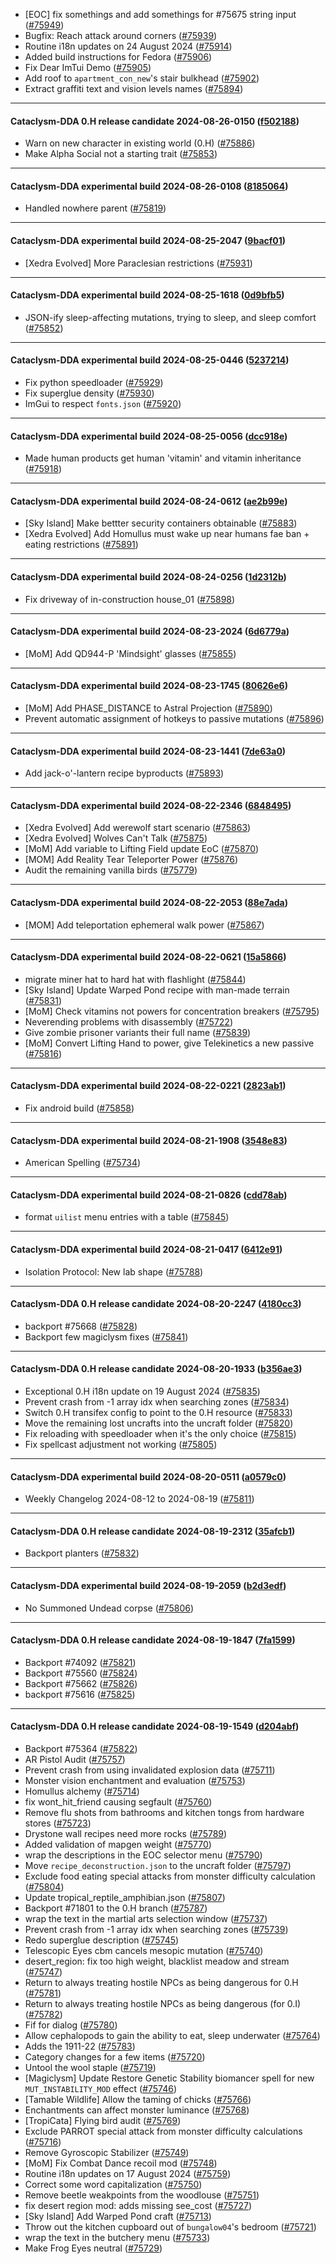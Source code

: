 * [EOC] fix somethings and add somethings for #75675 string input ([#75949](https://github.com/CleverRaven/Cataclysm-DDA/pull/75949))
* Bugfix: Reach attack around corners ([#75939](https://github.com/CleverRaven/Cataclysm-DDA/pull/75939))
* Routine i18n updates on 24 August 2024 ([#75914](https://github.com/CleverRaven/Cataclysm-DDA/pull/75914))
* Added build instructions for Fedora ([#75906](https://github.com/CleverRaven/Cataclysm-DDA/pull/75906))
* Fix Dear ImTui Demo ([#75905](https://github.com/CleverRaven/Cataclysm-DDA/pull/75905))
* Add roof to `apartment_con_new`'s stair bulkhead  ([#75902](https://github.com/CleverRaven/Cataclysm-DDA/pull/75902))
* Extract graffiti text and vision levels names ([#75894](https://github.com/CleverRaven/Cataclysm-DDA/pull/75894))

---

#### Cataclysm-DDA 0.H release candidate 2024-08-26-0150 ([f502188](https://github.com/CleverRaven/Cataclysm-DDA/releases/tag/cdda-0.H-2024-08-26-0150))

* Warn on new character in existing world (0.H) ([#75886](https://github.com/CleverRaven/Cataclysm-DDA/pull/75886))
* Make Alpha Social not a starting trait  ([#75853](https://github.com/CleverRaven/Cataclysm-DDA/pull/75853))

---

#### Cataclysm-DDA experimental build 2024-08-26-0108 ([8185064](https://github.com/CleverRaven/Cataclysm-DDA/releases/tag/cdda-experimental-2024-08-26-0108))

* Handled nowhere parent ([#75819](https://github.com/CleverRaven/Cataclysm-DDA/pull/75819))

---

#### Cataclysm-DDA experimental build 2024-08-25-2047 ([9bacf01](https://github.com/CleverRaven/Cataclysm-DDA/releases/tag/cdda-experimental-2024-08-25-2047))

* [Xedra Evolved] More Paraclesian restrictions ([#75931](https://github.com/CleverRaven/Cataclysm-DDA/pull/75931))

---

#### Cataclysm-DDA experimental build 2024-08-25-1618 ([0d9bfb5](https://github.com/CleverRaven/Cataclysm-DDA/releases/tag/cdda-experimental-2024-08-25-1618))

* JSON-ify sleep-affecting mutations, trying to sleep, and sleep comfort ([#75852](https://github.com/CleverRaven/Cataclysm-DDA/pull/75852))

---

#### Cataclysm-DDA experimental build 2024-08-25-0446 ([5237214](https://github.com/CleverRaven/Cataclysm-DDA/releases/tag/cdda-experimental-2024-08-25-0446))

* Fix python speedloader ([#75929](https://github.com/CleverRaven/Cataclysm-DDA/pull/75929))
* Fix superglue density ([#75930](https://github.com/CleverRaven/Cataclysm-DDA/pull/75930))
* ImGui to respect `fonts.json` ([#75920](https://github.com/CleverRaven/Cataclysm-DDA/pull/75920))

---

#### Cataclysm-DDA experimental build 2024-08-25-0056 ([dcc918e](https://github.com/CleverRaven/Cataclysm-DDA/releases/tag/cdda-experimental-2024-08-25-0056))

* Made human products get human 'vitamin' and vitamin inheritance ([#75918](https://github.com/CleverRaven/Cataclysm-DDA/pull/75918))

---

#### Cataclysm-DDA experimental build 2024-08-24-0612 ([ae2b99e](https://github.com/CleverRaven/Cataclysm-DDA/releases/tag/cdda-experimental-2024-08-24-0612))

* [Sky Island] Make bettter security containers obtainable ([#75883](https://github.com/CleverRaven/Cataclysm-DDA/pull/75883))
* [Xedra Evolved] Add Homullus must wake up near humans fae ban + eating restrictions ([#75891](https://github.com/CleverRaven/Cataclysm-DDA/pull/75891))

---

#### Cataclysm-DDA experimental build 2024-08-24-0256 ([1d2312b](https://github.com/CleverRaven/Cataclysm-DDA/releases/tag/cdda-experimental-2024-08-24-0256))

* Fix driveway of in-construction house_01 ([#75898](https://github.com/CleverRaven/Cataclysm-DDA/pull/75898))

---

#### Cataclysm-DDA experimental build 2024-08-23-2024 ([6d6779a](https://github.com/CleverRaven/Cataclysm-DDA/releases/tag/cdda-experimental-2024-08-23-2024))

* [MoM] Add QD944-P 'Mindsight' glasses ([#75855](https://github.com/CleverRaven/Cataclysm-DDA/pull/75855))

---

#### Cataclysm-DDA experimental build 2024-08-23-1745 ([80626e6](https://github.com/CleverRaven/Cataclysm-DDA/releases/tag/cdda-experimental-2024-08-23-1745))

* [MoM] Add PHASE_DISTANCE to Astral Projection ([#75890](https://github.com/CleverRaven/Cataclysm-DDA/pull/75890))
* Prevent automatic assignment of hotkeys to passive mutations ([#75896](https://github.com/CleverRaven/Cataclysm-DDA/pull/75896))

---

#### Cataclysm-DDA experimental build 2024-08-23-1441 ([7de63a0](https://github.com/CleverRaven/Cataclysm-DDA/releases/tag/cdda-experimental-2024-08-23-1441))

* Add jack-o'-lantern recipe byproducts ([#75893](https://github.com/CleverRaven/Cataclysm-DDA/pull/75893))

---

#### Cataclysm-DDA experimental build 2024-08-22-2346 ([6848495](https://github.com/CleverRaven/Cataclysm-DDA/releases/tag/cdda-experimental-2024-08-22-2346))

* [Xedra Evolved] Add werewolf start scenario ([#75863](https://github.com/CleverRaven/Cataclysm-DDA/pull/75863))
* [Xedra Evolved] Wolves Can't Talk ([#75875](https://github.com/CleverRaven/Cataclysm-DDA/pull/75875))
* [MoM] Add variable to Lifting Field update EoC ([#75870](https://github.com/CleverRaven/Cataclysm-DDA/pull/75870))
* [MOM] Add Reality Tear Teleporter Power ([#75876](https://github.com/CleverRaven/Cataclysm-DDA/pull/75876))
* Audit the remaining vanilla birds ([#75779](https://github.com/CleverRaven/Cataclysm-DDA/pull/75779))

---

#### Cataclysm-DDA experimental build 2024-08-22-2053 ([88e7ada](https://github.com/CleverRaven/Cataclysm-DDA/releases/tag/cdda-experimental-2024-08-22-2053))

* [MOM] Add teleportation ephemeral walk power ([#75867](https://github.com/CleverRaven/Cataclysm-DDA/pull/75867))

---

#### Cataclysm-DDA experimental build 2024-08-22-0621 ([15a5866](https://github.com/CleverRaven/Cataclysm-DDA/releases/tag/cdda-experimental-2024-08-22-0621))

* migrate miner hat to hard hat with flashlight ([#75844](https://github.com/CleverRaven/Cataclysm-DDA/pull/75844))
* [Sky Island] Update Warped Pond recipe with man-made terrain ([#75831](https://github.com/CleverRaven/Cataclysm-DDA/pull/75831))
* [MoM] Check vitamins not powers for concentration breakers  ([#75795](https://github.com/CleverRaven/Cataclysm-DDA/pull/75795))
* Neverending problems with disassembly ([#75722](https://github.com/CleverRaven/Cataclysm-DDA/pull/75722))
* Give zombie prisoner variants their full name ([#75839](https://github.com/CleverRaven/Cataclysm-DDA/pull/75839))
* [MoM] Convert Lifting Hand to power, give Telekinetics a new passive ([#75816](https://github.com/CleverRaven/Cataclysm-DDA/pull/75816))

---

#### Cataclysm-DDA experimental build 2024-08-22-0221 ([2823ab1](https://github.com/CleverRaven/Cataclysm-DDA/releases/tag/cdda-experimental-2024-08-22-0221))

* Fix android build ([#75858](https://github.com/CleverRaven/Cataclysm-DDA/pull/75858))

---

#### Cataclysm-DDA experimental build 2024-08-21-1908 ([3548e83](https://github.com/CleverRaven/Cataclysm-DDA/releases/tag/cdda-experimental-2024-08-21-1908))

* American Spelling ([#75734](https://github.com/CleverRaven/Cataclysm-DDA/pull/75734))

---

#### Cataclysm-DDA experimental build 2024-08-21-0826 ([cdd78ab](https://github.com/CleverRaven/Cataclysm-DDA/releases/tag/cdda-experimental-2024-08-21-0826))

* format `uilist` menu entries with a table ([#75845](https://github.com/CleverRaven/Cataclysm-DDA/pull/75845))

---

#### Cataclysm-DDA experimental build 2024-08-21-0417 ([6412e91](https://github.com/CleverRaven/Cataclysm-DDA/releases/tag/cdda-experimental-2024-08-21-0417))

* Isolation Protocol: New lab shape ([#75788](https://github.com/CleverRaven/Cataclysm-DDA/pull/75788))

---

#### Cataclysm-DDA 0.H release candidate 2024-08-20-2247 ([4180cc3](https://github.com/CleverRaven/Cataclysm-DDA/releases/tag/cdda-0.H-2024-08-20-2247))

* backport #75668 ([#75828](https://github.com/CleverRaven/Cataclysm-DDA/pull/75828))
* Backport few magiclysm fixes ([#75841](https://github.com/CleverRaven/Cataclysm-DDA/pull/75841))

---

#### Cataclysm-DDA 0.H release candidate 2024-08-20-1933 ([b356ae3](https://github.com/CleverRaven/Cataclysm-DDA/releases/tag/cdda-0.H-2024-08-20-1933))

* Exceptional 0.H i18n update on 19 August 2024 ([#75835](https://github.com/CleverRaven/Cataclysm-DDA/pull/75835))
* Prevent crash from -1 array idx when searching zones ([#75834](https://github.com/CleverRaven/Cataclysm-DDA/pull/75834))
* Switch 0.H transifex config to point to the 0.H resource ([#75833](https://github.com/CleverRaven/Cataclysm-DDA/pull/75833))
* Move the remaining lost uncrafts into the uncraft folder ([#75820](https://github.com/CleverRaven/Cataclysm-DDA/pull/75820))
* Fix reloading with speedloader when it's the only choice ([#75815](https://github.com/CleverRaven/Cataclysm-DDA/pull/75815))
* Fix spellcast adjustment not working ([#75805](https://github.com/CleverRaven/Cataclysm-DDA/pull/75805))

---

#### Cataclysm-DDA experimental build 2024-08-20-0511 ([a0579c0](https://github.com/CleverRaven/Cataclysm-DDA/releases/tag/cdda-experimental-2024-08-20-0511))

* Weekly Changelog 2024-08-12 to 2024-08-19 ([#75811](https://github.com/CleverRaven/Cataclysm-DDA/pull/75811))

---

#### Cataclysm-DDA 0.H release candidate 2024-08-19-2312 ([35afcb1](https://github.com/CleverRaven/Cataclysm-DDA/releases/tag/cdda-0.H-2024-08-19-2312))

* Backport planters ([#75832](https://github.com/CleverRaven/Cataclysm-DDA/pull/75832))

---

#### Cataclysm-DDA experimental build 2024-08-19-2059 ([b2d3edf](https://github.com/CleverRaven/Cataclysm-DDA/releases/tag/cdda-experimental-2024-08-19-2059))

* No Summoned Undead corpse ([#75806](https://github.com/CleverRaven/Cataclysm-DDA/pull/75806))

---

#### Cataclysm-DDA 0.H release candidate 2024-08-19-1847 ([7fa1599](https://github.com/CleverRaven/Cataclysm-DDA/releases/tag/cdda-0.H-2024-08-19-1847))

* Backport #74092 ([#75821](https://github.com/CleverRaven/Cataclysm-DDA/pull/75821))
* Backport #75560 ([#75824](https://github.com/CleverRaven/Cataclysm-DDA/pull/75824))
* Backport #75662 ([#75826](https://github.com/CleverRaven/Cataclysm-DDA/pull/75826))
* backport #75616 ([#75825](https://github.com/CleverRaven/Cataclysm-DDA/pull/75825))

---

#### Cataclysm-DDA 0.H release candidate 2024-08-19-1549 ([d204abf](https://github.com/CleverRaven/Cataclysm-DDA/releases/tag/cdda-0.H-2024-08-19-1549))

* Backport #75364 ([#75822](https://github.com/CleverRaven/Cataclysm-DDA/pull/75822))
* AR Pistol Audit ([#75757](https://github.com/CleverRaven/Cataclysm-DDA/pull/75757))
* Prevent crash from using invalidated explosion data ([#75711](https://github.com/CleverRaven/Cataclysm-DDA/pull/75711))
* Monster vision enchantment and evaluation ([#75753](https://github.com/CleverRaven/Cataclysm-DDA/pull/75753))
* Homullus alchemy ([#75714](https://github.com/CleverRaven/Cataclysm-DDA/pull/75714))
* fix wont_hit_friend causing segfault ([#75760](https://github.com/CleverRaven/Cataclysm-DDA/pull/75760))
* Remove flu shots from bathrooms and kitchen tongs from hardware stores ([#75723](https://github.com/CleverRaven/Cataclysm-DDA/pull/75723))
* Drystone wall recipes need more rocks ([#75789](https://github.com/CleverRaven/Cataclysm-DDA/pull/75789))
* Added validation of mapgen weight ([#75770](https://github.com/CleverRaven/Cataclysm-DDA/pull/75770))
* wrap the descriptions in the EOC selector menu ([#75790](https://github.com/CleverRaven/Cataclysm-DDA/pull/75790))
* Move ``recipe_deconstruction.json`` to the uncraft folder ([#75797](https://github.com/CleverRaven/Cataclysm-DDA/pull/75797))
* Exclude food eating special attacks from monster difficulty calculation ([#75804](https://github.com/CleverRaven/Cataclysm-DDA/pull/75804))
* Update tropical_reptile_amphibian.json ([#75807](https://github.com/CleverRaven/Cataclysm-DDA/pull/75807))
* Backport #71801 to the 0.H branch ([#75787](https://github.com/CleverRaven/Cataclysm-DDA/pull/75787))
* wrap the text in the martial arts selection window ([#75737](https://github.com/CleverRaven/Cataclysm-DDA/pull/75737))
* Prevent crash from -1 array idx when searching zones ([#75739](https://github.com/CleverRaven/Cataclysm-DDA/pull/75739))
* Redo superglue description ([#75745](https://github.com/CleverRaven/Cataclysm-DDA/pull/75745))
* Telescopic Eyes cbm cancels mesopic mutation ([#75740](https://github.com/CleverRaven/Cataclysm-DDA/pull/75740))
* desert_region: fix too high weight, blacklist meadow and stream ([#75747](https://github.com/CleverRaven/Cataclysm-DDA/pull/75747))
* Return to always treating hostile NPCs as being dangerous for 0.H ([#75781](https://github.com/CleverRaven/Cataclysm-DDA/pull/75781))
* Return to always treating hostile NPCs as being dangerous (for 0.I) ([#75782](https://github.com/CleverRaven/Cataclysm-DDA/pull/75782))
* Fif for dialog ([#75780](https://github.com/CleverRaven/Cataclysm-DDA/pull/75780))
* Allow cephalopods to gain the ability to eat, sleep underwater ([#75764](https://github.com/CleverRaven/Cataclysm-DDA/pull/75764))
* Adds the 1911-22 ([#75783](https://github.com/CleverRaven/Cataclysm-DDA/pull/75783))
* Category changes for a few items ([#75720](https://github.com/CleverRaven/Cataclysm-DDA/pull/75720))
* Untool the wool staple ([#75719](https://github.com/CleverRaven/Cataclysm-DDA/pull/75719))
* [Magiclysm] Update Restore Genetic Stability biomancer spell for new `MUT_INSTABILITY_MOD` effect ([#75746](https://github.com/CleverRaven/Cataclysm-DDA/pull/75746))
* [Tamable Wildlife] Allow the taming of chicks ([#75766](https://github.com/CleverRaven/Cataclysm-DDA/pull/75766))
* Enchantments can affect monster luminance ([#75768](https://github.com/CleverRaven/Cataclysm-DDA/pull/75768))
* [TropiCata] Flying bird audit ([#75769](https://github.com/CleverRaven/Cataclysm-DDA/pull/75769))
* Exclude PARROT special attack from monster difficulty calculations ([#75716](https://github.com/CleverRaven/Cataclysm-DDA/pull/75716))
* Remove Gyroscopic Stabilizer ([#75749](https://github.com/CleverRaven/Cataclysm-DDA/pull/75749))
* [MoM] Fix Combat Dance recoil mod ([#75748](https://github.com/CleverRaven/Cataclysm-DDA/pull/75748))
* Routine i18n updates on 17 August 2024 ([#75759](https://github.com/CleverRaven/Cataclysm-DDA/pull/75759))
* Correct some word capitalization ([#75750](https://github.com/CleverRaven/Cataclysm-DDA/pull/75750))
* Remove beetle weakpoints from the woodlouse ([#75751](https://github.com/CleverRaven/Cataclysm-DDA/pull/75751))
* fix desert region mod: adds missing see_cost ([#75727](https://github.com/CleverRaven/Cataclysm-DDA/pull/75727))
* [Sky Island] Add Warped Pond craft ([#75713](https://github.com/CleverRaven/Cataclysm-DDA/pull/75713))
* Throw out the kitchen cupboard out of ``bungalow04``'s bedroom ([#75721](https://github.com/CleverRaven/Cataclysm-DDA/pull/75721))
* wrap the text in the butchery menu ([#75733](https://github.com/CleverRaven/Cataclysm-DDA/pull/75733))
* Make Frog Eyes neutral ([#75729](https://github.com/CleverRaven/Cataclysm-DDA/pull/75729))
